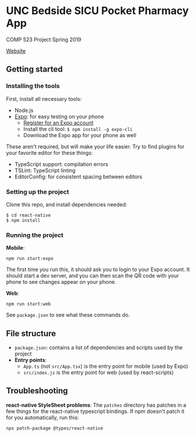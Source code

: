 # UNC Bedside SICU Pocket Pharmacy App

COMP 523 Project Spring 2019

[Website](http://drugreference.web.unc.edu/)

## Getting started
### Installing the tools
First, install all necessary tools:

- Node.js
- [Expo](https://expo.io/): for easy testing on your phone
    - [Register for an Expo account](https://expo.io/signup)
    - Install the cli tool: `$ npm install -g expo-cli`
    - Download the Expo app for your phone as well

These aren't required, but will make your life easier. Try to find plugins for your favorite editor for these things:

- TypeScript support: compilation errors
- TSLint: TypeScript linting
- EditorConfig: for consistent spacing between editors

### Setting up the project
Clone this repo, and install dependencies needed:

```
$ cd react-native
$ npm install
```

### Running the project
**Mobile**:
```
npm run start:expo
```

The first time you run this, it should ask you to login to your Expo account. It should start a dev server, and you can then scan the QR code with your phone to see changes appear on your phone.

**Web**:
```
npm run start:web
```

See `package.json` to see what these commands do.

## File structure
- `package.json`: contains a list of dependencies and scripts used by the project
- **Entry points**:
    - `App.ts` (not `src/App.tsx`) is the entry point for mobile (used by Expo)
    - `src/index.js` is the entry point for web (used by react-scripts)

## Troubleshooting
**react-native StyleSheet problems**:
The `patches` directory has patches in a few things for the react-native typescript bindings. If npm doesn't patch it for you automatically, run this:

```
npx patch-package @types/react-native
```
